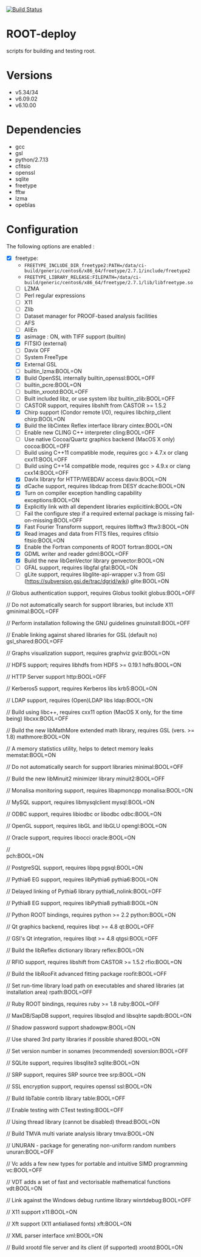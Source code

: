 [![Build Status](http://ci.sagrid.ac.za/buildStatus/icon?job=root-deploy)](http://ci.sagrid.ac.za/job/root-deploy)

# ROOT-deploy

scripts for building and testing root.

# Versions

  * v5.34/34
  * v6.09.02
  * v6.10.00

# Dependencies

  *   gcc
  *   gsl
  *   python/2.7.13
  *   cfitsio
  *   openssl
  *   sqlite
  *   freetype
  *   fftw
  *   lzma
  *   opeblas


# Configuration

The following options are enabled :

  - [x] freetype:
    - `FREETYPE_INCLUDE_DIR_freetype2:PATH=/data/ci-build/generic/centos6/x86_64/freetype/2.7.1/include/freetype2`
    -  `FREETYPE_LIBRARY_RELEASE:FILEPATH=/data/ci-build/generic/centos6/x86_64/freetype/2.7.1/lib/libfreetype.so`
    - [ ] LZMA
    - [ ] Perl regular expressions
    - [ ] X11
    - [ ] Zlib
    - [ ] Dataset manager for PROOF-based analysis facilities
    - [ ] AFS
    - [ ] AliEn
    - [X] asimage : ON, with TIFF support (builtin)
    - [x] FITSIO (external)
    - [ ] Davix OFF
    - [ ] System FreeType
    - [x] External GSL
    - [ ] builtin_lzma:BOOL=ON
    - [x] Build OpenSSL internally builtin_openssl:BOOL=OFF
    - [ ] builtin_pcre:BOOL=ON
    - [ ] builtin_xrootd:BOOL=OFF
    - [ ] Built included libz, or use system libz builtin_zlib:BOOL=OFF
    - [ ] CASTOR support, requires libshift from CASTOR >= 1.5.2
    - [x] Chirp support (Condor remote I/O), requires libchirp_client chirp:BOOL=ON
    - [x] Build the libCintex Reflex interface library cintex:BOOL=ON
    - [ ] Enable new CLING C++ interpreter cling:BOOL=OFF
    - [ ] Use native Cocoa/Quartz graphics backend (MacOS X only) cocoa:BOOL=OFF
    - [ ] Build using C++11 compatible mode, requires gcc > 4.7.x or clang cxx11:BOOL=OFF
    - [ ] Build using C++14 compatible mode, requires gcc > 4.9.x or clang cxx14:BOOL=OFF
    - [x] DavIx library for HTTP/WEBDAV access davix:BOOL=ON
    - [x] dCache support, requires libdcap from DESY dcache:BOOL=ON
    - [x] Turn on compiler exception handling capability exceptions:BOOL=ON
    - [x]  Explicitly link with all dependent libraries explicitlink:BOOL=ON
    - [ ] Fail the configure step if a required external package is missing fail-on-missing:BOOL=OFF
    - [x] Fast Fourier Transform support, requires libfftw3 fftw3:BOOL=ON
    - [x] Read images and data from FITS files, requires cfitsio fitsio:BOOL=ON
    - [x] Enable the Fortran components of ROOT fortran:BOOL=ON
    - [x] GDML writer and reader gdml:BOOL=OFF
    - [x] Build the new libGenVector library genvector:BOOL=ON
    - [ ] GFAL support, requires libgfal gfal:BOOL=ON
    - [ ] gLite support, requires libglite-api-wrapper v.3 from GSI (https://subversion.gsi.de/trac/dgrid/wiki) glite:BOOL=ON

// Globus authentication support, requires Globus toolkit
globus:BOOL=OFF

// Do not automatically search for support libraries, but include X11
gminimal:BOOL=OFF

// Perform installation following the GNU guidelines
gnuinstall:BOOL=OFF

// Enable linking against shared libraries for GSL (default no)
gsl_shared:BOOL=OFF

// Graphs visualization support, requires graphviz
gviz:BOOL=ON

// HDFS support; requires libhdfs from HDFS >= 0.19.1
hdfs:BOOL=ON

// HTTP Server support
http:BOOL=OFF

// Kerberos5 support, requires Kerberos libs
krb5:BOOL=ON

// LDAP support, requires (Open)LDAP libs
ldap:BOOL=ON

// Build using libc++, requires cxx11 option (MacOS X only, for the time being)
libcxx:BOOL=OFF

// Build the new libMathMore extended math library, requires GSL (vers. >= 1.8)
mathmore:BOOL=ON

// A memory statistics utility, helps to detect memory leaks
memstat:BOOL=ON

// Do not automatically search for support libraries
minimal:BOOL=OFF

// Build the new libMinuit2 minimizer library
minuit2:BOOL=OFF

// Monalisa monitoring support, requires libapmoncpp
monalisa:BOOL=ON

// MySQL support, requires libmysqlclient
mysql:BOOL=ON

// ODBC support, requires libiodbc or libodbc
odbc:BOOL=ON

// OpenGL support, requires libGL and libGLU
opengl:BOOL=ON

// Oracle support, requires libocci
oracle:BOOL=ON

//  
pch:BOOL=ON

// PostgreSQL support, requires libpq
pgsql:BOOL=ON

// Pythia6 EG support, requires libPythia6
pythia6:BOOL=ON

// Delayed linking of Pythia6 library
pythia6_nolink:BOOL=OFF

// Pythia8 EG support, requires libPythia8
pythia8:BOOL=ON

// Python ROOT bindings, requires python >= 2.2
python:BOOL=ON

// Qt graphics backend, requires libqt >= 4.8
qt:BOOL=OFF

// GSI's Qt integration, requires libqt >= 4.8
qtgsi:BOOL=OFF

// Build the libReflex dictionary library
reflex:BOOL=ON

// RFIO support, requires libshift from CASTOR >= 1.5.2
rfio:BOOL=ON

// Build the libRooFit advanced fitting package
roofit:BOOL=OFF

// Set run-time library load path on executables and shared libraries (at installation area)
rpath:BOOL=OFF

// Ruby ROOT bindings, requires ruby >= 1.8
ruby:BOOL=OFF

// MaxDB/SapDB support, requires libsqlod and libsqlrte
sapdb:BOOL=ON

// Shadow password support
shadowpw:BOOL=ON

// Use shared 3rd party libraries if possible
shared:BOOL=ON

// Set version number in sonames (recommended)
soversion:BOOL=OFF

// SQLite support, requires libsqlite3
sqlite:BOOL=ON

// SRP support, requires SRP source tree
srp:BOOL=ON

// SSL encryption support, requires openssl
ssl:BOOL=ON

// Build libTable contrib library
table:BOOL=OFF

// Enable testing with CTest
testing:BOOL=OFF

// Using thread library (cannot be disabled)
thread:BOOL=ON

// Build TMVA multi variate analysis library
tmva:BOOL=ON

// UNURAN - package for generating non-uniform random numbers
unuran:BOOL=OFF

// Vc adds a few new types for portable and intuitive SIMD programming
vc:BOOL=OFF

// VDT adds a set of fast and vectorisable mathematical functions
vdt:BOOL=ON

// Link against the Windows debug runtime library
winrtdebug:BOOL=OFF

// X11 support
x11:BOOL=ON

// Xft support (X11 antialiased fonts)
xft:BOOL=ON

// XML parser interface
xml:BOOL=ON

// Build xrootd file server and its client (if supported)
xrootd:BOOL=ON
